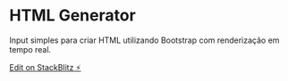 # HTML Generator
Input simples para criar HTML utilizando Bootstrap com renderização em tempo real.

[Edit on StackBlitz ⚡️](https://stackblitz.com/edit/html-generator)
